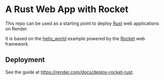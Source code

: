 # A Rust Web App with Rocket

This repo can be used as a starting point to deploy [Rust](https://www.rust-lang.org) web applications on Render.

It is based on the [hello_world](https://github.com/SergioBenitez/Rocket/tree/master/examples/hello_world) example powered by the [Rocket](https://github.com/SergioBenitez/Rocket) web framework.

## Deployment

See the guide at https://render.com/docs/deploy-rocket-rust.
